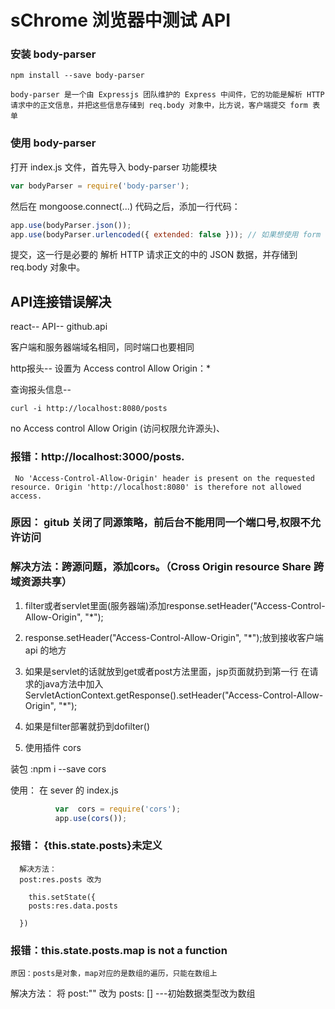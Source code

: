 # sChrome 浏览器中测试 API

### 安装 body-parser
```
npm install --save body-parser
```
    body-parser 是一个由 Expressjs 团队维护的 Express 中间件，它的功能是解析 HTTP 请求中的正文信息，并把这些信息存储到 req.body 对象中，比方说，客户端提交 form 表单

### 使用 body-parser

打开 index.js 文件，首先导入 body-parser 功能模块
```js
var bodyParser = require('body-parser');
```
然后在 mongoose.connect(...) 代码之后，添加一行代码：
```js
app.use(bodyParser.json());
app.use(bodyParser.urlencoded({ extended: false })); // 如果想使用 form
```

 提交，这一行是必要的
解析 HTTP 请求正文的中的 JSON 数据，并存储到 req.body 对象中。

## API连接错误解决
react-- API-- github.api

客户端和服务器端域名相同，同时端口也要相同

http报头-- 设置为  Access control Allow Origin：*

查询报头信息--
```
curl -i http://localhost:8080/posts
```
no Access control Allow Origin (访问权限允许源头)、

### 报错：http://localhost:3000/posts.
     No 'Access-Control-Allow-Origin' header is present on the requested resource. Origin 'http://localhost:8080' is therefore not allowed access.
### 原因： gitub 关闭了同源策略，前后台不能用同一个端口号,权限不允许访问

### 解决方法：跨源问题，添加cors。（Cross Origin resource Share 跨域资源共享）

1. filter或者servlet里面(服务器端)添加response.setHeader("Access-Control-Allow-Origin", "*");

2. response.setHeader("Access-Control-Allow-Origin", "*");放到接收客户端api 的地方

3. 如果是servlet的话就放到get或者post方法里面，jsp页面就扔到第一行
    在请求的java方法中加入  
    ServletActionContext.getResponse().setHeader("Access-Control-Allow-Origin", "*");

4. 如果是filter部署就扔到dofilter()

5. 使用插件 cors 

 装包 :npm i --save cors

 使用：  在 sever 的 index.js

```js
          var  cors = require('cors');
          app.use(cors());
```
### 报错： {this.state.posts}未定义
      解决方法：
      post:res.posts 改为

        this.setState({
        posts:res.data.posts

      })

### 报错：this.state.posts.map is not a function
    原因：posts是对象，map对应的是数组的遍历，只能在数组上
解决方法：
      将 post:"" 改为 posts: []  ---初始数据类型改为数组
